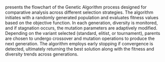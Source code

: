  presents the flowchart of the Genetic Algorithm process designed for comparative analysis across different selection strategies. The algorithm initiates with a randomly generated population and evaluates fitness values based on the objective function. In each generation, diversity is monitored, and if stagnation occurs, the mutation parameters are adaptively modified. Depending on the variant selected (standard, elitist, or tournament), parents are chosen to undergo crossover and mutation operations to produce the next generation. The algorithm employs early stopping if convergence is detected, ultimately returning the best solution along with the fitness and diversity trends across generations.
